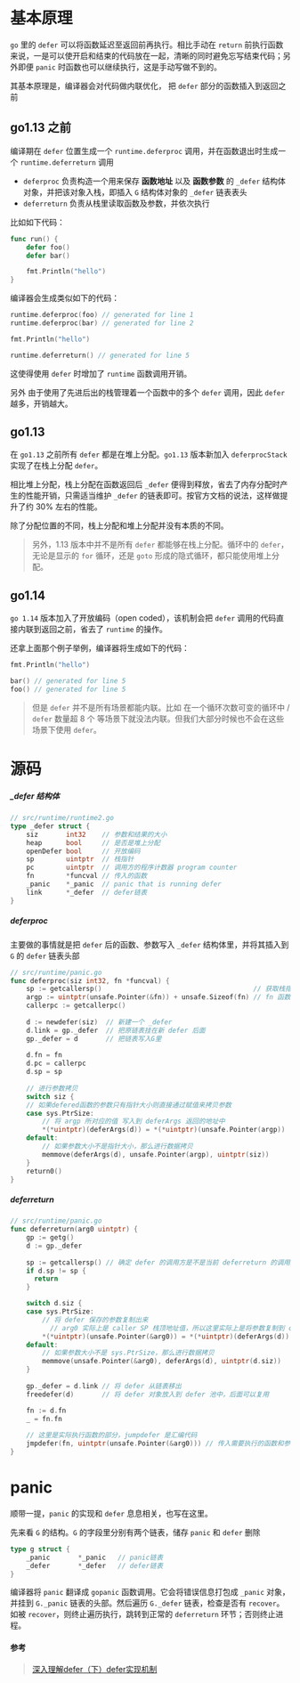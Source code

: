 # 基本原理

`go` 里的 `defer` 可以将函数延迟至返回前再执行。相比手动在 `return` 前执行函数来说，一是可以使开启和结束的代码放在一起，清晰的同时避免忘写结束代码；另外即便 `panic` 时函数也可以继续执行，这是手动写做不到的。

其基本原理是，编译器会对代码做内联优化， 把 `defer` 部分的函数插入到返回之前



## go1.13 之前

编译期在 `defer` 位置生成一个 `runtime.deferproc` 调用，并在函数退出时生成一个 `runtime.deferreturn` 调用

- `deferproc` 负责构造一个用来保存  **函数地址** 以及 **函数参数** 的 `_defer` 结构体对象，并把该对象入栈，即插入 `G` 结构体对象的 `_defer` 链表表头
- `deferreturn` 负责从栈里读取函数及参数，并依次执行

比如如下代码：

```go
func run() {
    defer foo()
    defer bar()

    fmt.Println("hello")
}
```

编译器会生成类似如下的代码：

```go
runtime.deferproc(foo) // generated for line 1
runtime.deferproc(bar) // generated for line 2

fmt.Println("hello")

runtime.deferreturn() // generated for line 5
```

这使得使用 `defer` 时增加了 `runtime` 函数调用开销。

另外 由于使用了先进后出的栈管理着一个函数中的多个 `defer` 调用，因此 `defer` 越多，开销越大。



## go1.13

在 `go1.13` 之前所有 `defer` 都是在堆上分配。`go1.13` 版本新加入 `deferprocStack` 实现了在栈上分配 `defer`。

相比堆上分配，栈上分配在函数返回后 `_defer` 便得到释放，省去了内存分配时产生的性能开销，只需适当维护 `_defer` 的链表即可。按官方文档的说法，这样做提升了约 30% 左右的性能。

除了分配位置的不同，栈上分配和堆上分配并没有本质的不同。

> 另外，1.13 版本中并不是所有 `defer` 都能够在栈上分配。循环中的 `defer`，无论是显示的 `for` 循环，还是 `goto` 形成的隐式循环，都只能使用堆上分配。



## go1.14

`go 1.14` 版本加入了开放编码（open coded），该机制会把 `defer` 调用的代码直接内联到返回之前，省去了 `runtime` 的操作。

还拿上面那个例子举例，编译器将生成如下的代码：

```go
fmt.Println("hello")

bar() // generated for line 5
foo() // generated for line 5
```

>  但是 `defer` 并不是所有场景都能内联。比如 在一个循环次数可变的循环中 / `defer` 数量超 8 个 等场景下就没法内联。但我们大部分时候也不会在这些场景下使用 `defer`。



# 源码

##### _defer 结构体

```go
// src/runtime/runtime2.go
type _defer struct {
    siz       int32    // 参数和结果的大小
    heap      bool     // 是否是堆上分配
    openDefer bool     // 开放编码
    sp        uintptr  // 栈指针
    pc        uintptr  // 调用方的程序计数器 program counter
    fn        *funcval // 传入的函数
    _panic    *_panic  // panic that is running defer
    link      *_defer  // defer链表
}
```



##### deferproc

主要做的事情就是把 `defer` 后的函数、参数写入 `_defer` 结构体里，并将其插入到 `G` 的 `defer` 链表头部

```go
// src/runtime/panic.go
func deferproc(siz int32, fn *funcval) {  
  	sp := getcallersp()                                      // 获取栈指针
	argp := uintptr(unsafe.Pointer(&fn)) + unsafe.Sizeof(fn) // fn 函数后紧跟的就是参数列表
	callerpc := getcallerpc()
	
	d := newdefer(siz) 	// 新建一个 _defer
    d.link = gp._defer  // 把原链表挂在新 defer 后面
	gp._defer = d       // 把链表写入G里
  
    d.fn = fn
	d.pc = callerpc
  	d.sp = sp
    
    // 进行参数拷贝
    switch siz {
    // 如果defered函数的参数只有指针大小则直接通过赋值来拷贝参数
    case sys.PtrSize:
        // 将 argp 所对应的值 写入到 deferArgs 返回的地址中
        *(*uintptr)(deferArgs(d)) = *(*uintptr)(unsafe.Pointer(argp))
    default:
        // 如果参数大小不是指针大小，那么进行数据拷贝
        memmove(deferArgs(d), unsafe.Pointer(argp), uintptr(siz))
    }
   	return0() 
}
```



##### deferreturn

```go
// src/runtime/panic.go
func deferreturn(arg0 uintptr) {
    gp := getg()
    d := gp._defer
    
    sp := getcallersp() // 确定 defer 的调用方是不是当前 deferreturn 的调用方
    if d.sp != sp {
      return
    }

    switch d.siz {
    case sys.PtrSize:
      	// 将 defer 保存的参数复制出来
     	  // arg0 实际上是 caller SP 栈顶地址值，所以这里实际上是将参数复制到 caller SP 栈顶地址值
      	*(*uintptr)(unsafe.Pointer(&arg0)) = *(*uintptr)(deferArgs(d))
    default:
        // 如果参数大小不是 sys.PtrSize，那么进行数据拷贝
      	memmove(unsafe.Pointer(&arg0), deferArgs(d), uintptr(d.siz))
    }
  
    gp._defer = d.link // 将 defer 从链表移出
    freedefer(d)       // 将 defer 对象放入到 defer 池中，后面可以复用

    fn := d.fn
    _ = fn.fn
  
    // 这里是实际执行函数的部分，jumpdefer 是汇编代码
    jmpdefer(fn, uintptr(unsafe.Pointer(&arg0))) // 传入需要执行的函数和参数
}
```





# panic

顺带一提，`panic` 的实现和 `defer` 息息相关，也写在这里。

先来看 `G` 的结构。`G` 的字段里分别有两个链表，储存 `panic` 和 `defer` 删除

```go
type g struct {
    _panic       *_panic   // panic链表
	_defer       *_defer   // defer链表
}
```

编译器将 `panic` 翻译成 `gopanic` 函数调用。它会将错误信息打包成 `_panic` 对象，并挂到 `G._panic` 链表的头部。然后遍历 `G._defer` 链表，检查是否有 `recover`。如被 `recover`，则终止遍历执行，跳转到正常的 `deferreturn` 环节；否则终止进程。





#### 参考

> [深入理解defer（下）defer实现机制](https://zhuanlan.zhihu.com/p/69455275)


